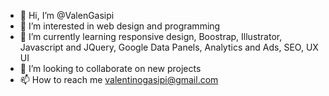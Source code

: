 - 👋 Hi, I’m @ValenGasipi
- 👀 I’m interested in web design and programming
- 🌱 I’m currently learning responsive design, Boostrap, Illustrator, Javascript and JQuery, Google Data Panels, Analytics and Ads, SEO, UX UI
- 💞️ I’m looking to collaborate on new projects
- 📫 How to reach me valentinogasipi@gmail.com

<!---
ValenGasipi/ValenGasipi is a ✨ special ✨ repository because its `README.md` (this file) appears on your GitHub profile.
You can click the Preview link to take a look at your changes.
--->
